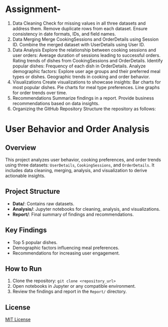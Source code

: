 # Assignment-

1. Data Cleaning
Check for missing values in all three datasets and address them.
Remove duplicate rows from each dataset.
Ensure consistency in date formats, IDs, and field names.
2. Data Merging
Merge CookingSessions and OrderDetails using Session ID.
Combine the merged dataset with UserDetails using User ID.
3. Data Analysis
Explore the relationship between cooking sessions and user orders:
Average duration of sessions leading to successful orders.
Rating trends of dishes from CookingSessions and OrderDetails.
Identify popular dishes:
Frequency of each dish in OrderDetails.
Analyze demographic factors:
Explore user age groups and their preferred meal types or dishes.
Geographic trends in cooking and order behavior.
4. Visualizations
Create visualizations to showcase insights:
Bar charts for most popular dishes.
Pie charts for meal type preferences.
Line graphs for order trends over time.
5. Recommendations
Summarize findings in a report.
Provide business recommendations based on data insights.
6. Organizing the GitHub Repository
Structure the repository as follows:

# User Behavior and Order Analysis

## Overview
This project analyzes user behavior, cooking preferences, and order trends using three datasets: `UserDetails`, `CookingSessions`, and `OrderDetails`. It includes data cleaning, merging, analysis, and visualization to derive actionable insights.

## Project Structure
- **Data/**: Contains raw datasets.
- **Analysis/**: Jupyter notebooks for cleaning, analysis, and visualizations.
- **Report/**: Final summary of findings and recommendations.

## Key Findings
- Top 5 popular dishes.
- Demographic factors influencing meal preferences.
- Recommendations for increasing user engagement.

## How to Run
1. Clone the repository: `git clone <repository_url>`
2. Open notebooks in Jupyter or any compatible environment.
3. Review the findings and report in the `Report/` directory.

## License
[MIT License](LICENSE)
